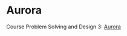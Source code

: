 # Aurora
Course Problem Solving and Design 3: [Aurora](http://ariadne.cs.kuleuven.be/mediawiki/index.php/CWB1-1112)

